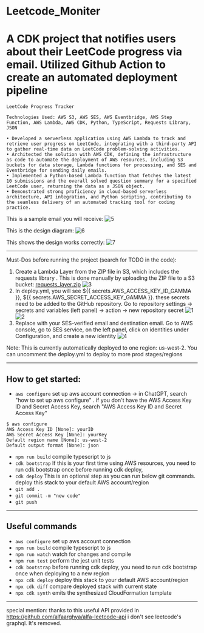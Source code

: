 # Leetcode_Moniter
# A CDK project that notifies users about their LeetCode progress via email. Utilized Github Action to create an automated deployment pipeline
```
LeetCode Progress Tracker

Technologies Used: AWS S3, AWS SES, AWS Eventbridge, AWS Step Function, AWS Lambda, AWS CDK, Python, TypeScript, Requests Library, JSON

• Developed a serverless application using AWS Lambda to track and retrieve user progress on LeetCode, integrating with a third-party API to gather real-time data on LeetCode problem-solving activities.
• Architected the solution with AWS CDK, defining the infrastructure as code to automate the deployment of AWS resources, including S3 buckets for data storage, Lambda functions for processing, and SES and Eventbridge for sending daily emails.
• Implemented a Python-based Lambda function that fetches the latest 10 submissions and the overall solved question summary for a specified LeetCode user, returning the data as a JSON object.
• Demonstrated strong proficiency in cloud-based serverless architecture, API integration, and Python scripting, contributing to the seamless delivery of an automated tracking tool for coding practice.
```


This is a sample email you will receive:
![5](https://github.com/user-attachments/assets/cdbaa677-7e00-4083-9cb4-7c4988984c45)

This is the design diagram:
![6](https://github.com/user-attachments/assets/585e50e7-6075-48c6-af90-2db9642bc9ad)

This shows the design works correctly:
![7](https://github.com/user-attachments/assets/5b55158f-4139-47b4-a3d7-26c5fd1d594a)

---

Must-Dos before running the project (search for TODO in the code):

1. Create a Lambda Layer from the ZIP file in S3, which includes the requests library
. This is done manually by uploading the ZIP file to a S3 bucket: [requests_layer.zip](https://github.com/user-attachments/files/17007644/requests_layer.zip)
![3](https://github.com/user-attachments/assets/8aacbf7d-caa0-43da-9202-963c0bd33cbe)
2. In deploy.yml, you will see ${{ secrets.AWS_ACCESS_KEY_ID_GAMMA }}, ${{ secrets.AWS_SECRET_ACCESS_KEY_GAMMA }}. these secrets need to be added to the GitHub repository. Go to repository settings -> secrets and variables (left panel) -> action -> new repository secret
![1](https://github.com/user-attachments/assets/5ea934ab-5752-4ccc-bb4e-0754e1d31bbe)
![2](https://github.com/user-attachments/assets/b8f552c5-9345-4597-ac54-aed412bbf8f8)
3. Replace with your SES-verified email and destination email. Go to AWS console, go to SES service, on the left panel,
   click on identities under Configuration, and create a new identity
![4](https://github.com/user-attachments/assets/edc70d67-4ad2-4c25-bdf0-1fa2538fb481)

Note: This is currently automatically deployed to one region: us-west-2. You can uncomment the deploy.yml to deploy to more prod stages/regions

---

## How to get started:
* `aws configure`   set up aws account connection -> in ChatGPT, search "how to set up aws configure" . if you don't have the AWS Access Key ID and Secret Access Key, search "AWS Access Key ID and Secret Access Key"
```
$ aws configure
AWS Access Key ID [None]: yourID
AWS Secret Access Key [None]: yourKey
Default region name [None]: us-west-2
Default output format [None]: json
```
* `npm run build`   compile typescript to js
* `cdk bootstrap`   If this is your first time using AWS resources, you need to run cdk bootstrap once before running cdk deploy,
* `cdk deploy`      This is an optional step as you can run below git commands. deploy this stack to your default AWS account/region
* `git add .`
* `git commit -m "new code"`
* `git push`

---

## Useful commands
* `aws configure`   set up aws account connection
* `npm run build`   compile typescript to js
* `npm run watch`   watch for changes and compile
* `npm run test`    perform the jest unit tests
* `cdk bootstrap`   before running cdk deploy, you need to run cdk bootstrap once when deploying to a new region
* `npx cdk deploy`  deploy this stack to your default AWS account/region
* `npx cdk diff`    compare deployed stack with current state
* `npx cdk synth`   emits the synthesized CloudFormation template

---

special mention: thanks to this useful API provided in https://github.com/alfaarghya/alfa-leetcode-api 
i don't see leetcode's graphql. It's removed.
